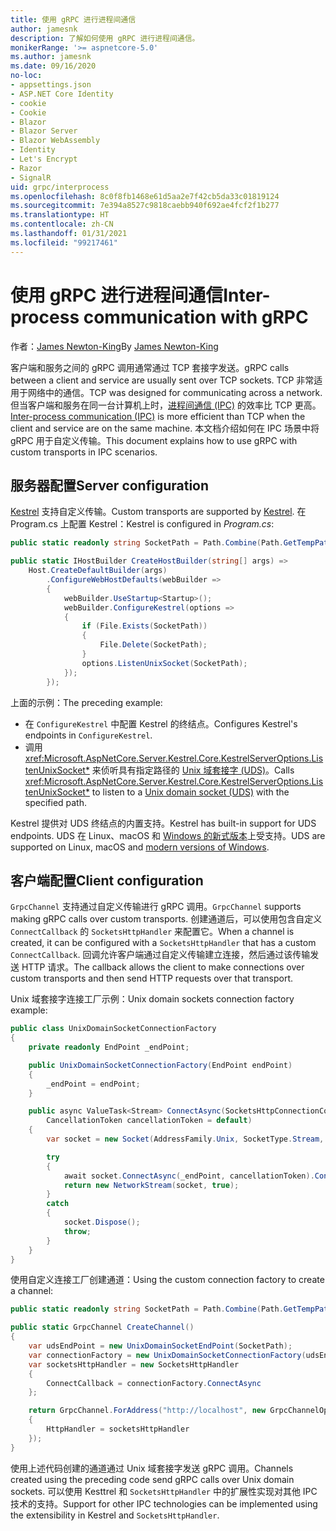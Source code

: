 ```yaml
---
title: 使用 gRPC 进行进程间通信
author: jamesnk
description: 了解如何使用 gRPC 进行进程间通信。
monikerRange: '>= aspnetcore-5.0'
ms.author: jamesnk
ms.date: 09/16/2020
no-loc:
- appsettings.json
- ASP.NET Core Identity
- cookie
- Cookie
- Blazor
- Blazor Server
- Blazor WebAssembly
- Identity
- Let's Encrypt
- Razor
- SignalR
uid: grpc/interprocess
ms.openlocfilehash: 8c0f8fb1468e61d5aa2e7f42cb5da33c01819124
ms.sourcegitcommit: 7e394a8527c9818caebb940f692ae4fcf2f1b277
ms.translationtype: HT
ms.contentlocale: zh-CN
ms.lasthandoff: 01/31/2021
ms.locfileid: "99217461"
---
```

# <a name="inter-process-communication-with-grpc"></a><span data-ttu-id="98b62-103">使用 gRPC 进行进程间通信</span><span class="sxs-lookup"><span data-stu-id="98b62-103">Inter-process communication with gRPC</span></span>

<span data-ttu-id="98b62-104">作者：[James Newton-King](https://twitter.com/jamesnk)</span><span class="sxs-lookup"><span data-stu-id="98b62-104">By [James Newton-King](https://twitter.com/jamesnk)</span></span>

<span data-ttu-id="98b62-105">客户端和服务之间的 gRPC 调用通常通过 TCP 套接字发送。</span><span class="sxs-lookup"><span data-stu-id="98b62-105">gRPC calls between a client and service are usually sent over TCP sockets.</span></span> <span data-ttu-id="98b62-106">TCP 非常适用于网络中的通信。</span><span class="sxs-lookup"><span data-stu-id="98b62-106">TCP was designed for communicating across a network.</span></span> <span data-ttu-id="98b62-107">但当客户端和服务在同一台计算机上时，[进程间通信 (IPC)](https://wikipedia.org/wiki/Inter-process_communication) 的效率比 TCP 更高。</span><span class="sxs-lookup"><span data-stu-id="98b62-107">[Inter-process communication (IPC)](https://wikipedia.org/wiki/Inter-process_communication) is more efficient than TCP when the client and service are on the same machine.</span></span> <span data-ttu-id="98b62-108">本文档介绍如何在 IPC 场景中将 gRPC 用于自定义传输。</span><span class="sxs-lookup"><span data-stu-id="98b62-108">This document explains how to use gRPC with custom transports in IPC scenarios.</span></span>

## <a name="server-configuration"></a><span data-ttu-id="98b62-109">服务器配置</span><span class="sxs-lookup"><span data-stu-id="98b62-109">Server configuration</span></span>

<span data-ttu-id="98b62-110">[Kestrel](xref:fundamentals/servers/kestrel) 支持自定义传输。</span><span class="sxs-lookup"><span data-stu-id="98b62-110">Custom transports are supported by [Kestrel](xref:fundamentals/servers/kestrel).</span></span> <span data-ttu-id="98b62-111">在 Program.cs 上配置 Kestrel：</span><span class="sxs-lookup"><span data-stu-id="98b62-111">Kestrel is configured in *Program.cs*:</span></span>

```csharp
public static readonly string SocketPath = Path.Combine(Path.GetTempPath(), "socket.tmp");

public static IHostBuilder CreateHostBuilder(string[] args) =>
    Host.CreateDefaultBuilder(args)
        .ConfigureWebHostDefaults(webBuilder =>
        {
            webBuilder.UseStartup<Startup>();
            webBuilder.ConfigureKestrel(options =>
            {
                if (File.Exists(SocketPath))
                {
                    File.Delete(SocketPath);
                }
                options.ListenUnixSocket(SocketPath);
            });
        });
```

<span data-ttu-id="98b62-112">上面的示例：</span><span class="sxs-lookup"><span data-stu-id="98b62-112">The preceding example:</span></span>

* <span data-ttu-id="98b62-113">在 `ConfigureKestrel` 中配置 Kestrel 的终结点。</span><span class="sxs-lookup"><span data-stu-id="98b62-113">Configures Kestrel's endpoints in `ConfigureKestrel`.</span></span>
* <span data-ttu-id="98b62-114">调用 <xref:Microsoft.AspNetCore.Server.Kestrel.Core.KestrelServerOptions.ListenUnixSocket*> 来侦听具有指定路径的 [Unix 域套接字 (UDS)](https://wikipedia.org/wiki/Unix_domain_socket)。</span><span class="sxs-lookup"><span data-stu-id="98b62-114">Calls <xref:Microsoft.AspNetCore.Server.Kestrel.Core.KestrelServerOptions.ListenUnixSocket*> to listen to a [Unix domain socket (UDS)](https://wikipedia.org/wiki/Unix_domain_socket) with the specified path.</span></span>

<span data-ttu-id="98b62-115">Kestrel 提供对 UDS 终结点的内置支持。</span><span class="sxs-lookup"><span data-stu-id="98b62-115">Kestrel has built-in support for UDS endpoints.</span></span> <span data-ttu-id="98b62-116">UDS 在 Linux、macOS 和 [Windows 的新式版本](https://devblogs.microsoft.com/commandline/af_unix-comes-to-windows/)上受支持。</span><span class="sxs-lookup"><span data-stu-id="98b62-116">UDS are supported on Linux, macOS and [modern versions of Windows](https://devblogs.microsoft.com/commandline/af_unix-comes-to-windows/).</span></span>

## <a name="client-configuration"></a><span data-ttu-id="98b62-117">客户端配置</span><span class="sxs-lookup"><span data-stu-id="98b62-117">Client configuration</span></span>

<span data-ttu-id="98b62-118">`GrpcChannel` 支持通过自定义传输进行 gRPC 调用。</span><span class="sxs-lookup"><span data-stu-id="98b62-118">`GrpcChannel` supports making gRPC calls over custom transports.</span></span> <span data-ttu-id="98b62-119">创建通道后，可以使用包含自定义 `ConnectCallback` 的 `SocketsHttpHandler` 来配置它。</span><span class="sxs-lookup"><span data-stu-id="98b62-119">When a channel is created, it can be configured with a `SocketsHttpHandler` that has a custom `ConnectCallback`.</span></span> <span data-ttu-id="98b62-120">回调允许客户端通过自定义传输建立连接，然后通过该传输发送 HTTP 请求。</span><span class="sxs-lookup"><span data-stu-id="98b62-120">The callback allows the client to make connections over custom transports and then send HTTP requests over that transport.</span></span>

<span data-ttu-id="98b62-121">Unix 域套接字连接工厂示例：</span><span class="sxs-lookup"><span data-stu-id="98b62-121">Unix domain sockets connection factory example:</span></span>

```csharp
public class UnixDomainSocketConnectionFactory
{
    private readonly EndPoint _endPoint;

    public UnixDomainSocketConnectionFactory(EndPoint endPoint)
    {
        _endPoint = endPoint;
    }

    public async ValueTask<Stream> ConnectAsync(SocketsHttpConnectionContext _,
        CancellationToken cancellationToken = default)
    {
        var socket = new Socket(AddressFamily.Unix, SocketType.Stream, ProtocolType.Unspecified);

        try
        {
            await socket.ConnectAsync(_endPoint, cancellationToken).ConfigureAwait(false);
            return new NetworkStream(socket, true);
        }
        catch
        {
            socket.Dispose();
            throw;
        }
    }
}
```

<span data-ttu-id="98b62-122">使用自定义连接工厂创建通道：</span><span class="sxs-lookup"><span data-stu-id="98b62-122">Using the custom connection factory to create a channel:</span></span>

```csharp
public static readonly string SocketPath = Path.Combine(Path.GetTempPath(), "socket.tmp");

public static GrpcChannel CreateChannel()
{
    var udsEndPoint = new UnixDomainSocketEndPoint(SocketPath);
    var connectionFactory = new UnixDomainSocketConnectionFactory(udsEndPoint);
    var socketsHttpHandler = new SocketsHttpHandler
    {
        ConnectCallback = connectionFactory.ConnectAsync
    };

    return GrpcChannel.ForAddress("http://localhost", new GrpcChannelOptions
    {
        HttpHandler = socketsHttpHandler
    });
}
```

<span data-ttu-id="98b62-123">使用上述代码创建的通道通过 Unix 域套接字发送 gRPC 调用。</span><span class="sxs-lookup"><span data-stu-id="98b62-123">Channels created using the preceding code send gRPC calls over Unix domain sockets.</span></span> <span data-ttu-id="98b62-124">可以使用 Kesttrel 和 `SocketsHttpHandler` 中的扩展性实现对其他 IPC 技术的支持。</span><span class="sxs-lookup"><span data-stu-id="98b62-124">Support for other IPC technologies can be implemented using the extensibility in Kestrel and `SocketsHttpHandler`.</span></span>
